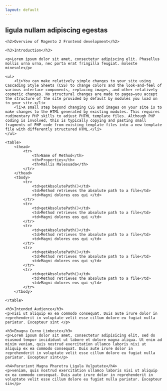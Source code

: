 ```yaml
---
layout: default
---
```


<section class="page-intro">
	<div class="container">
		<h2 class="page-heading">ligula nullam adipiscing egestas</h2>
	</div>
</section>


<!-- NEWS -->
<div class="container">
	
	<h2>Overview of Magento 2 Frontend development</h2>
	
	<h3>Introduction</h3>
	
	<p>Lorem ipsum dolor sit amet, consectetur adipiscing elit. Phasellus mollis urna urna, nec porta erat fringilla feugiat. moleste minesole</p>
	
	<ul>
		<li>You can make relatively simple changes to your site using Cascading Style Sheets (CSS) to change colors and the look-and-feel of various interface components, replacing images, and other relatively cosmetic changes. No structural changes are made to pages—you accept the structure of the site provided by default by modules you load on to your site.</li>
		<li>A small step beyond changing CSS and images on your site is to make changes to the HTML generated by existing modules. This requires rudimentary PHP skills to adjust PHTML template files. Although PHP coding is involved, this is typically copying and pasting small fragments of PHP code from existing template files into a new template file with differently structured HTML.</li>
	</ul>

	<table>
		<thead>
			<tr>
				<th>Name of Method</th>
				<th>Properties</th>
				<th>Mallis Malesuada</th>
			</tr>
		</thead>
		<tbody>
			<tr>
				<td>getAbsolutePath()</td>
				<td>Method retrieves the absolute path to a file</td>
				<td>Magni dolores eos qui </td>
			</tr>
			<tr>
				<td>getAbsolutePath()</td>
				<td>Method retrieves the absolute path to a file</td>
				<td>Magni dolores eos qui </td>
			</tr>
			<tr>
				<td>getAbsolutePath()</td>
				<td>Method retrieves the absolute path to a file</td>
				<td>Magni dolores eos qui </td>
			</tr>
			<tr>
				<td>getAbsolutePath()</td>
				<td>Method retrieves the absolute path to a file</td>
				<td>Magni dolores eos qui </td>
			</tr>
			<tr>
				<td>getAbsolutePath()</td>
				<td>Method retrieves the absolute path to a file</td>
				<td>Magni dolores eos qui </td>
			</tr>
		</tbody>
		
	</table>
	
	<h3>Intended Audience</h3>
	<p>nisi ut aliquip ex ea commodo consequat. Duis aute irure dolor in reprehenderit in voluptate velit esse cillum dolore eu fugiat nulla pariatur. Excepteur sint </p>
	
	<h3>Emagna Curno Limbeste</h3>
	<p>Lorem ipsum dolor sit amet, consectetur adipisicing elit, sed do eiusmod tempor incididunt ut labore et dolore magna aliqua. Ut enim ad minim veniam, quis nostrud exercitation ullamco laboris nisi ut aliquip ex ea commodo consequat. Duis aute irure dolor in reprehenderit in voluptate velit esse cillum dolore eu fugiat nulla pariatur. Excepteur sint</p>
	
	<h4>Parurient Magna Pharetra Ligula Vulputate</h4> 
	<p>veniam, quis nostrud exercitation ullamco laboris nisi ut aliquip ex ea commodo consequat. Duis aute irure dolor in reprehenderit in voluptate velit esse cillum dolore eu fugiat nulla pariatur. Excepteur sin</p>
	
	
</div>

